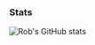 ### Stats
![Rob's GitHub stats](https://github-readme-stats.vercel.app/api?username=xorizon&show_icons=true&theme=radical)

